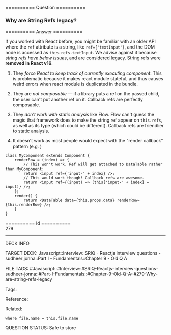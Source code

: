 ========== Question ==========  

### Why are String Refs legacy?  

========== Answer ==========  

If you worked with React before, you might be familiar with an older API where the `ref` attribute is a string, like `ref={'textInput'}`, and the DOM node is accessed as `this.refs.textInput`. We advise against it because _string refs have below issues_, and are considered legacy. String refs were **removed in React v16**.

1. They _force React to keep track of currently executing component_. This is problematic because it makes react module stateful, and thus causes weird errors when react module is duplicated in the bundle.

2. They are _not composable_ — if a library puts a ref on the passed child, the user can't put another ref on it. Callback refs are perfectly composable.

3. They _don't work with static analysis_ like Flow. Flow can't guess the magic that framework does to make the string ref appear on `this.refs`, as well as its type (which could be different). Callback refs are friendlier to static analysis.

4. It doesn't work as most people would expect with the "render callback" pattern (e.g. <DataGrid renderRow={this.renderRow} />)

<!-- codeblock-start -->
<pre><code class="hljs language-jsx"><span class="hljs-keyword">class</span> <span class="hljs-title class_">MyComponent</span> <span class="hljs-keyword">extends</span> <span class="hljs-title class_ inherited__">Component</span> {
    renderRow = <span class="hljs-function">(<span class="hljs-params">index</span>) =></span> {
        <span class="hljs-comment">// This won't work. Ref will get attached to DataTable rather than MyComponent:</span>
        <span class="hljs-keyword">return</span> <span class="xml"><span class="hljs-tag">&#x3C;<span class="hljs-name">input</span> <span class="hljs-attr">ref</span>=<span class="hljs-string">{</span>'<span class="hljs-attr">input-</span>' + <span class="hljs-attr">index</span>} /></span></span>;
        <span class="hljs-comment">// This would work though! Callback refs are awesome.</span>
        <span class="hljs-keyword">return</span> <span class="xml"><span class="hljs-tag">&#x3C;<span class="hljs-name">input</span> <span class="hljs-attr">ref</span>=<span class="hljs-string">{(input)</span> =></span> (this['input-' + index] = input)} /></span>;
    };
    <span class="hljs-title function_">render</span>(<span class="hljs-params"></span>) {
        <span class="hljs-keyword">return</span> <span class="xml"><span class="hljs-tag">&#x3C;<span class="hljs-name">DataTable</span> <span class="hljs-attr">data</span>=<span class="hljs-string">{this.props.data}</span> <span class="hljs-attr">renderRow</span>=<span class="hljs-string">{this.renderRow}</span> /></span></span>;
    }
}
</code></pre>
<!-- codeblock-end -->

========== Id ==========  
279

---

DECK INFO

TARGET DECK: Javascript::Interview::SRIQ - Reactjs interview questions - sudheer jonna::Part I - Fundamentals::Chapter 9 - Old Q A

FILE TAGS: #Javascript::#Interview::#SRIQ-Reactjs-interview-questions-sudheer-jonna::#Part-I-Fundamentals::#Chapter-9-Old-Q-A::#279-Why-are-string-refs-legacy

Tags:

Reference:

Related:

```dataview
where file.name = this.file.name
```
QUESTION STATUS: Safe to store
